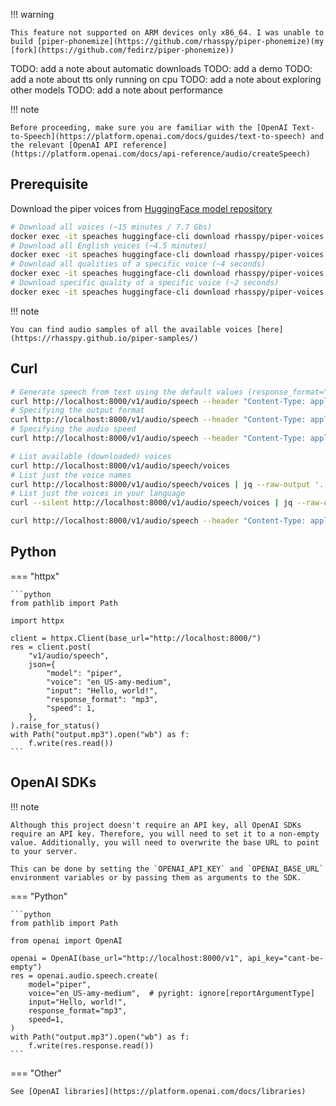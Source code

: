 !!! warning

    This feature not supported on ARM devices only x86_64. I was unable to build [piper-phonemize](https://github.com/rhasspy/piper-phonemize)(my [fork](https://github.com/fedirz/piper-phonemize))

TODO: add a note about automatic downloads
TODO: add a demo
TODO: add a note about tts only running on cpu
TODO: add a note about exploring other models
TODO: add a note about performance

!!! note

    Before proceeding, make sure you are familiar with the [OpenAI Text-to-Speech](https://platform.openai.com/docs/guides/text-to-speech) and the relevant [OpenAI API reference](https://platform.openai.com/docs/api-reference/audio/createSpeech)

## Prerequisite

Download the piper voices from [HuggingFace model repository](https://huggingface.co/rhasspy/piper-voices)

```bash
# Download all voices (~15 minutes / 7.7 Gbs)
docker exec -it speaches huggingface-cli download rhasspy/piper-voices
# Download all English voices (~4.5 minutes)
docker exec -it speaches huggingface-cli download rhasspy/piper-voices --include 'en/**/*' 'voices.json'
# Download all qualities of a specific voice (~4 seconds)
docker exec -it speaches huggingface-cli download rhasspy/piper-voices --include 'en/en_US/amy/**/*' 'voices.json'
# Download specific quality of a specific voice (~2 seconds)
docker exec -it speaches huggingface-cli download rhasspy/piper-voices --include 'en/en_US/amy/medium/*' 'voices.json'
```

!!! note

    You can find audio samples of all the available voices [here](https://rhasspy.github.io/piper-samples/)

## Curl

```bash
# Generate speech from text using the default values (response_format="mp3", speed=1.0, voice="en_US-amy-medium", etc.)
curl http://localhost:8000/v1/audio/speech --header "Content-Type: application/json" --data '{"input": "Hello World!"}' --output audio.mp3
# Specifying the output format
curl http://localhost:8000/v1/audio/speech --header "Content-Type: application/json" --data '{"input": "Hello World!", "response_format": "wav"}' --output audio.wav
# Specifying the audio speed
curl http://localhost:8000/v1/audio/speech --header "Content-Type: application/json" --data '{"input": "Hello World!", "speed": 2.0}' --output audio.mp3

# List available (downloaded) voices
curl http://localhost:8000/v1/audio/speech/voices
# List just the voice names
curl http://localhost:8000/v1/audio/speech/voices | jq --raw-output '.[] | .voice'
# List just the voices in your language
curl --silent http://localhost:8000/v1/audio/speech/voices | jq --raw-output '.[] | select(.voice | startswith("en")) | .voice'

curl http://localhost:8000/v1/audio/speech --header "Content-Type: application/json" --data '{"input": "Hello World!", "voice": "en_US-ryan-high"}' --output audio.mp3
```

## Python

=== "httpx"

    ```python
    from pathlib import Path

    import httpx

    client = httpx.Client(base_url="http://localhost:8000/")
    res = client.post(
        "v1/audio/speech",
        json={
            "model": "piper",
            "voice": "en_US-amy-medium",
            "input": "Hello, world!",
            "response_format": "mp3",
            "speed": 1,
        },
    ).raise_for_status()
    with Path("output.mp3").open("wb") as f:
        f.write(res.read())
    ```

## OpenAI SDKs

!!! note

    Although this project doesn't require an API key, all OpenAI SDKs require an API key. Therefore, you will need to set it to a non-empty value. Additionally, you will need to overwrite the base URL to point to your server.

    This can be done by setting the `OPENAI_API_KEY` and `OPENAI_BASE_URL` environment variables or by passing them as arguments to the SDK.

=== "Python"

    ```python
    from pathlib import Path

    from openai import OpenAI

    openai = OpenAI(base_url="http://localhost:8000/v1", api_key="cant-be-empty")
    res = openai.audio.speech.create(
        model="piper",
        voice="en_US-amy-medium",  # pyright: ignore[reportArgumentType]
        input="Hello, world!",
        response_format="mp3",
        speed=1,
    )
    with Path("output.mp3").open("wb") as f:
        f.write(res.response.read())
    ```

=== "Other"

    See [OpenAI libraries](https://platform.openai.com/docs/libraries)
